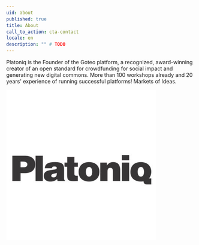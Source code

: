 ```yaml
---
uid: about
published: true
title: About
call_to_action: cta-contact
locale: en
description: "" # TODO
---
```

Platoniq is the Founder of the Goteo platform, a recognized, award-winning creator of an open standard for crowdfunding for social impact and generating new digital commons. More than 100 workshops already and 20 years' experience of running successful platforms! Markets of Ideas.

![Platoniq logo](/media/logo-platoniq_xxss.jpg "Platoniq")